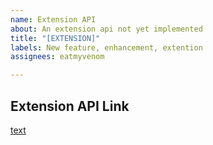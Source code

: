 ```yaml
---
name: Extension API
about: An extension api not yet implemented
title: "[EXTENSION]"
labels: New feature, enhancement, extention
assignees: eatmyvenom

---
```


## Extension API Link
[text](link)
